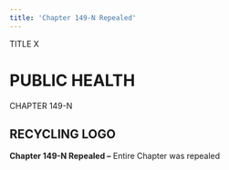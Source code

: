 ```yaml
---
title: 'Chapter 149-N Repealed'
---
```


TITLE X
                                             
PUBLIC HEALTH
=============

CHAPTER 149-N
                                             
RECYCLING LOGO
--------------

**Chapter 149-N Repealed –** Entire Chapter was repealed
